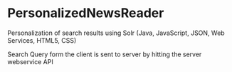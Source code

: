 # PersonalizedNewsReader
Personalization of search results using Solr (Java, JavaScript, JSON, Web Services, HTML5, CSS)

Search Query form the client is sent to server by hitting the server webservice API

